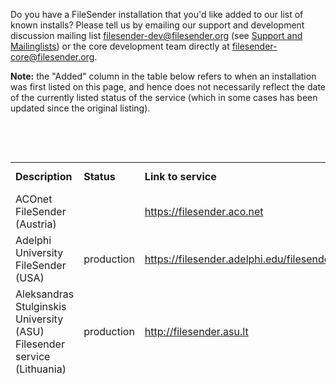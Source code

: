 <p>Do you have a FileSender installation that you&#39;d like added to our list of known installs? Please tell us by emailing our support and development discussion mailing list <a href="mailto:filesender-dev@filesender.org">filesender-dev@filesender.org</a> (see <a class="wiki_link" href="/wiki/show/file_sender/Support_and_Mailinglists" title="Support and Mailinglists">Support and Mailinglists</a>) or the core development team directly at <a href="mailto:filesender-core@filesender.org">filesender-core@filesender.org</a>.</p>

<p><b>Note:</b> the &quot;Added&quot; column in the table below refers to when an installation was first listed on this page, and hence does not necessarily reflect the date of the currently listed status of the service (which in some cases has been updated since the original listing).</p>

<p>&nbsp;</p>

<p>&nbsp;</p>

<table border="0">
	<tbody>
		<tr>
			<td><b>Description</b></td>
			<td><b>Status</b></td>
			<td><b>Link to service</b></td>
			<td><b>Service information</b></td>
			<td><b>Institutional Documentation</b></td>
			<td><b>&nbsp;Added</b></td>
		</tr>
		<tr>
			<td>ACOnet FileSender (Austria)</td>
			<td>&nbsp;</td>
			<td><a href="https://filesender.aco.net">https://filesender.aco.net</a></td>
			<td>&nbsp;</td>
			<td>&nbsp;</td>
			<td>Nov 2012</td>
		</tr>
		<tr>
			<td>Adelphi University FileSender (USA)</td>
			<td>production</td>
			<td><a href="https://filesender.adelphi.edu/filesender/">https://filesender.adelphi.edu/filesender/</a></td>
			<td><a href="http://events.adelphi.edu/newsevent/file-sender/">service announcement</a></td>
			<td>&nbsp;</td>
			<td>Dec&nbsp; 2013</td>
		</tr>
		<tr>
			<td>Aleksandras Stulginskis University&nbsp; (ASU) Filesender service (Lithuania)</td>
			<td>production</td>
			<td><a href="http://filesender.asu.lt">http://filesender.asu.lt</a></td>
			<td><a href="http://www.asu.lt/darbuotojams/lt/41622">service information </a>(Lithuanian)</td>
			<td>&nbsp;</td>
			<td>Feb 2012</td>
		</tr>
		<tr>
			<td>AARNet CloudStor service (Australia)</td>
			<td>production</td>
			<td><a href="https://cloudstor.aarnet.edu.au/">https://cloudstor.aarnet.edu.au/</a></td>
			<td>
			<p><a href="http://www.aarnet.edu.au/services/content-delivery/cloudstor.aspx">service description page</a> (English)</p>

			<p>Usage statistics on <a href="https://cloudstor.aarnet.edu.au/mrtg/">https://cloudstor.aarnet.edu.au/mrtg/</a></p>
			</td>
			<td><b>NSW:</b> <a href="http://www.intersect.org.au/recommended-tools">Intersect</a>, <a href="http://ccrshowtoguides.posterous.com/sending-large-files-for-free">Researcher at University of Western Sydney</a><br />
			<b>QLD:</b> <a href="http://blogs.library.uq.edu.au/lawlibrary/2010/11/02/cloudstore-news/">The University of Queensland</a><br />
			<b>VIC:</b> <a href="https://confluence-vre.its.monash.edu.au/display/mercdocwiki/AARnet%27s+CloudStor">Monash University</a>, <a href="http://trs.unimelb.edu.au/research/cloudstor.html">The University of Melbourne</a><br />
			<b>WA:</b> <a href="http://cits.curtin.edu.au/research/transport.cfm">Curtin University</a>, <a href="http://www.its.uwa.edu.au/cloudstor">The University of Western Australia</a><br />
			(English)</td>
			<td>start of project</td>
		</tr>
		<tr>
			<td>AMRES FileSender (Serbia)</td>
			<td>pilot</td>
			<td><a href="https://filesender.amres.ac.rs">https://filesender.amres.ac.rs</a></td>
			<td>&nbsp;</td>
			<td>&nbsp;</td>
			<td>July 2014</td>
		</tr>
		<tr>
			<td>ARNES FileSender service (Slovenia)</td>
			<td>production</td>
			<td><a href="https://filesender.arnes.si/">https://filesender.arnes.si/</a></td>
			<td>&nbsp;</td>
			<td>&nbsp;</td>
			<td>May 2011</td>
		</tr>
		<tr>
			<td>ASNET-AM (Armenia)</td>
			<td>production</td>
			<td><a href="https://filesender.asnet.am/filesender/">https://filesender.asnet.am/filesender/</a></td>
			<td>&nbsp;</td>
			<td>&nbsp;</td>
			<td>February 2016</td>
		</tr>
		<tr>
			<td>BELNET FileSender (Belgium)</td>
			<td>production</td>
			<td><a href="https://filesender.belnet.be/">https://filesender.belnet.be/</a></td>
			<td>&nbsp;</td>
			<td>&nbsp;</td>
			<td>March 2010</td>
		</tr>
		<tr>
			<td>BELNET FileSender Test (Belgium)</td>
			<td>pilot</td>
			<td><a href="https://filesender-test.belnet.be/">https://filesender-test.belnet.be/</a><span>&nbsp;</span></td>
			<td><span>&nbsp;</span><span>&nbsp;&nbsp; &nbsp;</span><span>&nbsp;&nbsp; &nbsp;</span> v1.5 Beta2</td>
			<td>&nbsp;</td>
			<td>March 2012</td>
			<td>&nbsp;</td>
		</tr>
		<tr>
			<td>CEDIA FileSender (Equador)</td>
			<td>production</td>
			<td><a href="https://filesender.cedia.org.ec/filesender/">https://filesender.cedia.org.ec/filesender/</a></td>
			<td>&nbsp;</td>
			<td>&nbsp;</td>
			<td>June 2017</td>
		</tr>
		<tr>
			<td>CESNET FileSender test installation (Czech Republic)</td>
			<td>production</td>
			<td><a href="https://filesender.cesnet.cz">https://filesender.cesnet.cz</a></td>
			<td><a href="https://filesender.cesnet.cz/help.php">https://filesender.cesnet.cz/help.php</a></td>
			<td>&nbsp;</td>
			<td>Feb 2012</td>
		</tr>
		<tr>
			<td>City of Cork (Ireland)</td>
			<td>production</td>
			<td><a href="https://filesender.corkcity.ie/filesender/">https://filesender.corkcity.ie/filesender/</a></td>
			<td>&nbsp;</td>
			<td>&nbsp;</td>
			<td>Apr 2013</td>
			<td>&nbsp;</td>
		</tr>
		<tr>
			<td>Cyprus University (Cyprus)</td>
			<td>production<span>&nbsp;&nbsp;&nbsp;</span></td>
			<td>
			<p><a href="https://filesender.ucy.ac.cy"><span>https://filesender.ucy.ac.cy</span></a></p>
			</td>
			<td>&nbsp;</td>
			<td>&nbsp;</td>
			<td>Nov 2012</td>
		</tr>
		<tr>
			<td>ELCIRA (pan-Latin-America)</td>
			<td>&nbsp;testing</td>
			<td><a href="https://filesender.redclara.net/filesender/">https://filesender.redclara.net/filesender/</a></td>
			<td>&nbsp;</td>
			<td>&nbsp;</td>
			<td>Oct 2013</td>
		</tr>
		<tr>
			<td>FCCN FileSender service (Portugal)</td>
			<td>production</td>
			<td><a href="https://filesender.fccn.pt/filesender/">https://filesender.fccn.pt/</a></td>
			<td><a href="https://filesender.fccn.pt/filesender/help.php">service information</a> (English)</td>
			<td>&nbsp;</td>
			<td>Jan 2011</td>
		</tr>
		<tr>
			<td>Forskningsnettet FileSender service (Denmark)</td>
			<td>test</td>
			<td><a href="https://filesender.deic.dk/">https://filesender.deic.dk/</a></td>
			<td>&nbsp;</td>
			<td>&nbsp;</td>
			<td>Mar 2012</td>
		</tr>
		<tr>
			<td>Funet Filesender service (Finland)</td>
			<td>production</td>
			<td><a href="https://filesender.funet.fi/">https://filesender.funet.fi/</a></td>
			<td>&nbsp;</td>
			<td>&nbsp;</td>
			<td>September 2012</td>
		</tr>
		<tr>
			<td>GARR Filesender Service (Italy)</td>
			<td>production</td>
			<td><a href="https://filesender.garr.it/">https://filesender.garr.it/</a></td>
			<td>&nbsp;<a href="https://filesender.garr.it/about.php">Service Information (IT/EN)</a></td>
			<td>&nbsp;</td>
			<td>April 12th 2012</td>
		</tr>
		<tr>
			<td>GOETEC GoeSender<br />
			(Kent regional R&amp;E network, UK)</td>
			<td>pilot</td>
			<td><a href="http://send.goetec.ac.uk">http://send.goetec.ac.uk/</a></td>
			<td>http://www.goetec.ac.uk/termsandconditions.html</td>
			<td>&nbsp;</td>
			<td>August 2014</td>
		</tr>
		<tr>
			<td>HEAnet FileSender service (Ireland)</td>
			<td>production</td>
			<td><a href="https://filesender.heanet.ie">https://filesender.heanet.ie/</a></td>
			<td><a href="http://www.heanet.ie/services/applicationservices/filesender">service description page</a> (English)</td>
			<td>&nbsp;</td>
			<td>start of project</td>
		</tr>
		<tr>
			<td>Hebrew university of Jerusalem (Israel)</td>
			<td>production</td>
			<td><a href="https://filesender.huji.ac.il/">https://filesender.huji.ac.il/</a></td>
			<td>&nbsp;</td>
			<td>&nbsp;</td>
			<td>Mar 2012</td>
		</tr>
		<tr>
			<td>i2CAT FileSender service (Catalonia)</td>
			<td>production</td>
			<td><a href="https://filesender.i2cat.net/">https://filesender.i2cat.net/</a></td>
			<td>&nbsp;</td>
			<td>&nbsp;</td>
			<td>April 2011</td>
		</tr>
		<tr>
			<td>iGovPhil FileSender<br />
			(Philippine government)</td>
			<td>beta</td>
			<td>&nbsp;<a href="https://pakete.gov.ph/">https://pakete.gov.ph/</a></td>
			<td>&nbsp;</td>
			<td>&nbsp;</td>
			<td>July 2013</td>
			<td>&nbsp;</td>
		</tr>
		<tr>
			<td>Imtech ICT Communication Solutions (Netherlands)</td>
			<td>production</td>
			<td><a href="https://filesender.imtechict.nl/filesender/">https://filesender.imtechict.nl/filesender/</a></td>
			<td>&nbsp;</td>
			<td>&nbsp;</td>
			<td>September 2014</td>
			<td>&nbsp;</td>
		</tr>
		<tr>
			<td>Institute for Advanced Studies FileSender (Vienna, Austria)</td>
			<td>production</td>
			<td><a href="https://filesender.ihs.ac.at/">https://filesender.ihs.ac.at/</a></td>
			<td>&nbsp;<a href="http://www.ihs.ac.at/departments/it/edpug/FileSender__Transfer_large_files.pdf">service description pdf</a></td>
			<td>&nbsp;</td>
			<td>January 2014</td>
		</tr>
		<tr>
			<td>Internet2 FileSender test installation (USA)</td>
			<td>production</td>
			<td><a href="https://filesender.internet2.edu/">https://filesender.internet2.edu/</a></td>
			<td><a href="http://www.internet2.edu/filesender/">http://www.internet2.edu/filesender/</a></td>
			<td>&nbsp;</td>
			<td>Jul 2012</td>
		</tr>
		<tr>
			<td>IPM / IRANET filesender (Iran)</td>
			<td>&nbsp;</td>
			<td><span style=""><a href="https://filesender.ipm.ir/">https://filesender.ipm.ir/</a></span></td>
			<td>&nbsp;</td>
			<td>&nbsp;</td>
			<td>August 2016</td>
		</tr>
		<tr>
			<td>KREONET FileSender (Korea)</td>
			<td>production<span>&nbsp;&nbsp; &nbsp;</span></td>
			<td><a href="https://filesender.kreonet.net">https://filesender.kreonet.net</a></td>
			<td>&nbsp;</td>
			<td>&nbsp;</td>
			<td>Mar 2014</td>
			<td>&nbsp;</td>
		</tr>
		<tr>
			<td>LITNET FileSender service (hosted by Vilnius University, Lithuania)</td>
			<td>production</td>
			<td><a href="https://filesender.vu.lt">https://filesender.vu.lt</a></td>
			<td><a href="http://www.tinklas.vu.lt/FPS">service description page</a> (Lithuanian)</td>
			<td>&nbsp;</td>
			<td>Feb 2012</td>
		</tr>
		<tr>
			<td>MARWAN FileSender (Morocco)</td>
			<td>production<span>&nbsp;</span></td>
			<td><a href="https://filesender.marwan.ma/filesender">https://filesender.marwan.ma/filesender</a></td>
			<td>&nbsp;</td>
			<td>&nbsp;</td>
			<td>Feb 2015</td>
		</tr>
		<tr>
			<td>NIIF FileSender service in the EduID federation (Hungary)</td>
			<td>production</td>
			<td><a href="https://filesender.niif.hu/">https://filesender.niif.hu/</a></td>
			<td>&nbsp;</td>
			<td>&nbsp;</td>
			<td>Feb 2012</td>
		</tr>
		<tr>
			<td>North-West University (South Africa)</td>
			<td>&nbsp;testing</td>
			<td><a href="https://filesender.nwu.ac.za/">https://filesender.nwu.ac.za/</a></td>
			<td>&nbsp;</td>
			<td>&nbsp;</td>
			<td>Nov 2011</td>
		</tr>
		<tr>
			<td><span style=""><font><a href="http://www.observatorio.pt">Observat&oacute;rio do QREN</a> (Portugal)</font></span></td>
			<td>production</td>
			<td><a href="https://filesender.observatorio.pt/">https://filesender.observatorio.pt/</a></td>
			<td>&nbsp;</td>
			<td>&nbsp;</td>
			<td>June 2013</td>
		</tr>
		<tr>
			<td>Okinawa Institute of Science and Technology (Japan)</td>
			<td>production</td>
			<td><span style="color: #000000;"><span style="color: #000000;"><a href="https://filesender.oist.jp/">https://filesender.oist.jp/</a></span></span></td>
			<td>&nbsp;</td>
			<td>&nbsp;</td>
			<td>production since Sept 2013</td>
		</tr>
		<tr>
			<td>PIONIER FileSender (Poland)</td>
			<td>production</td>
			<td><span style=""><a href="https://files.pionier.net.pl/">https://files.pionier.net.pl/</a></span></td>
			<td>&nbsp;</td>
			<td><span style=""><a href="http://pomoc.pionier.net.pl/">http://pomoc.pionier.net.pl/</a></span></td>
			<td>April 2013</td>
		</tr>
		<tr>
			<td>Pleio FileSender<br />
			(Dutch government)</td>
			<td>production<span>&nbsp;&nbsp; &nbsp;</span></td>
			<td><a href="https://bestandendelen.pleio.nl/filesender/">&nbsp;https://bestandendelen.pleio.nl/filesender/</a></td>
			<td>&nbsp;</td>
			<td>&nbsp;</td>
			<td>Oct 2013</td>
		</tr>
		<tr>
			<td>RedIRIS FileSender</td>
			<td>testing</td>
			<td><a href="https://filesender.rediris.es/">https://filesender.rediris.es/</a></td>
			<td>&nbsp;</td>
			<td>&nbsp;</td>
			<td>Mar 2017</td>
		</tr>
		<tr>
			<td>RENAM Filesender</td>
			<td>production</td>
			<td>
			<p class="MsoPlainText"><a href="https://filesender.renam.md">https://filesender.renam.md</a></p>
			</td>
			<td>&nbsp;</td>
			<td>&nbsp;</td>
			<td>Aug 2016</td>
		</tr>
		<tr>
			<td>RENATER RENAshare<br />
			(France)</td>
			<td>&nbsp;production</td>
			<td>&nbsp;<a href="https://filesender.renater.fr/">https://filesender.renater.fr/</a></td>
			<td>&nbsp;</td>
			<td>&nbsp;</td>
			<td>Nov 2013</td>
		</tr>
		<tr>
			<td>RESTENA FileSender testing installation (Luxembourg)</td>
			<td>production</td>
			<td><a href="https://fs.restena.lu/"><span style="color: #000000;"><span style="color: #000000;">https://fs.restena.lu/</span></span></a></td>
			<td>&nbsp;</td>
			<td>&nbsp;</td>
			<td>Feb 2011, production since 1.5 release</td>
		</tr>
		<tr>
			<td>REUNA FileSender<br />
			(Chile)</td>
			<td>production</td>
			<td>&nbsp;<a href="https://filesender.reuna.cl/">https://filesender.reuna.cl/</a></td>
			<td>&nbsp;</td>
			<td>&nbsp;</td>
			<td>September 2013</td>
			<td>&nbsp;</td>
		</tr>
		<tr>
			<td>RNP FileSender (Brazil)</td>
			<td>production</td>
			<td><a href="http://filesender.rnp.br/">filesender.rnp.br</a></td>
			<td><a href="http://www.rnp.br/en/services/advanced-services/filesenderrnp">service description</a></td>
			<td>&nbsp;</td>
			<td>Oct 2014</td>
			<td>&nbsp;</td>
		</tr>
		<tr>
			<td>SANReN FileSender (South Africa)</td>
			<td>&nbsp;production</td>
			<td><span style=""><a href="https://filesender.sanren.ac.za/filesender">https://filesender.sanren.ac.za/filesender</a><span style=""> </span></span></td>
			<td>&nbsp;</td>
			<td>&nbsp;</td>
			<td>April 2014</td>
			<td>&nbsp;</td>
		</tr>
		<tr>
			<td>SingAREN FileSender<br />
			(Singapore)</td>
			<td>&nbsp;pilot</td>
			<td><span style=""><a href="https://filesender.singaren.net.sg/filesender">https://filesender.singaren.net.sg/filesender</a></span></td>
			<td>&nbsp;</td>
			<td>&nbsp;</td>
			<td>June 2016</td>
		</tr>
		<tr>
			<td>SRCE FileSender service (Croatia)</td>
			<td>production</td>
			<td><a href="http://filesender.srce.hr/">http://filesender.srce.hr/</a></td>
			<td>
			<p><a href="http://www.srce.unizg.hr/filesender/">service description page</a> (Croatian)</p>

			<p><a href="http://sistemac.srce.hr/fileadmin/user_root/video/filesender/FileSender.html">FileSender movie </a>(Croatian)</p>
			</td>
			<td>&nbsp;</td>
			<td>Oct 2010</td>
		</tr>
		<tr>
			<td>SURFfilesender (Netherlands)</td>
			<td>production</td>
			<td><a href="https://filesender.surf.nl/">https://filesender.surf.nl/ </a></td>
			<td><a href="http://www.surf.nl/en/services-and-products/surffilesender/index.html">service description</a>&nbsp;</td>
			<td>&nbsp;</td>
			<td>August 2014</td>
		</tr>
		<tr>
			<td>SURFnet FileSender (Netherlands)</td>
			<td>experimental</td>
			<td><a href="https://filesender.surfnet.nl">https://filesender.surfnet.nl/</a></td>
			<td><a href="http://www.surf.nl/en/knowledge-and-innovation/innovationprojects/2010/filesender-innovation.html">description page</a></td>
			<td>&nbsp;</td>
			<td>June 2010</td>
		</tr>
		<tr>
			<td>SWITCHfilesender (Switzerland)</td>
			<td>production</td>
			<td>
			<p><a href="https://filesender.switch.ch">https://filesender.switch.ch</a></p>
			</td>
			<td><a href="https://www.switch.ch/filesender">https://www.switch.ch/filesender</a></td>
			<td>&nbsp;</td>
			<td>September 2012</td>
		</tr>
		<tr>
			<td>TERENA FileSender installation (pan-European)</td>
			<td>production</td>
			<td><a href="https://filesender.terena.org/">https://filesender.terena.org/</a></td>
			<td>&nbsp;</td>
			<td>&nbsp;</td>
			<td>September 2010</td>
		</tr>
		<tr>
			<td>&nbsp;Tilburg University (Netherlands)</td>
			<td>production</td>
			<td>&nbsp;<a href="https://send.uvt.nl/">https://send.uvt.nl<span>/</span></a></td>
			<td>&nbsp;</td>
			<td>&nbsp;</td>
			<td>May 2012</td>
			<td>&nbsp;</td>
		</tr>
		<tr>
			<td><span style="">UNIA - Universidad Internacional de Andaluc&iacute;a (Sevilla, Spain)</span></td>
			<td>&nbsp;production</td>
			<td><span style=""><a href="https://filesender.unia.es">https://filesender.unia.es</a></span></td>
			<td>&nbsp;</td>
			<td>&nbsp;<a href="https://filesender.unia.es/docs/FileSender.pdf">help file (pdf)</a></td>
			<td>May 2014</td>
			<td>&nbsp;</td>
		</tr>
		<tr>
			<td>UNINETT FileSender Service(Norway)</td>
			<td>production</td>
			<td><a href="https://filesender.uninett.no/">https://filesender.uninett.no/</a></td>
			<td>
			<p><a href="http://www.uninett.no/cloudstor">service description page</a> (Norwegian)</p>

			<p>stats: <a href="https://cloudstor.uninett.no/stats/">https://cloudstor.uninett.no/stats</a></p>
			</td>
			<td>&nbsp;</td>
			<td>start of project</td>
		</tr>
		<tr>
			<td>University of Cape Town eResearch Center (South Africa)</td>
			<td>&nbsp;pilot</td>
			<td><a href="https://filesender.unicloud.ac.za/">https://filesender.unicloud.ac.za/</a></td>
			<td>&nbsp;</td>
			<td>&nbsp;</td>
			<td>March 2014</td>
		</tr>
		<tr>
			<td><span style="">Universidad &quot;Pablo de Olavide&quot; (Sevilla, Spain)</span></td>
			<td>&nbsp;production</td>
			<td><span style=""><a href="https://filesender.upo.es">https://filesender.upo.es</a></span></td>
			<td>&nbsp;</td>
			<td>&nbsp;</td>
			<td>May 2014</td>
		</tr>
	</tbody>
</table>

<p><b>Testing:</b> inital test setup for limited audience; <b>Experimental:</b> trialling new innovations; <b>Pilot:</b> being considered for production; <b>Production:</b> production service</p>

